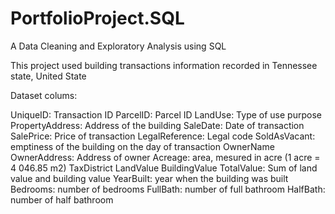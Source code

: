 # PortfolioProject.SQL
A Data Cleaning and Exploratory Analysis using SQL

This project used building transactions information recorded in Tennessee state, United State

Dataset colums:

UniqueID: Transaction ID
ParcelID: Parcel ID
LandUse: Type of use purpose
PropertyAddress: Address of the building
SaleDate: Date of transaction
SalePrice: Price of transaction
LegalReference: Legal code
SoldAsVacant: emptiness of the building on the day of transaction
OwnerName
OwnerAddress: Address of owner
Acreage: area, mesured in acre (1 acre = 4 046.85 m2)
TaxDistrict
LandValue
BuildingValue
TotalValue: Sum of land value and building value
YearBuilt: year when the building was built
Bedrooms: number of bedrooms
FullBath: number of full bathroom 
HalfBath: number of half bathroom
